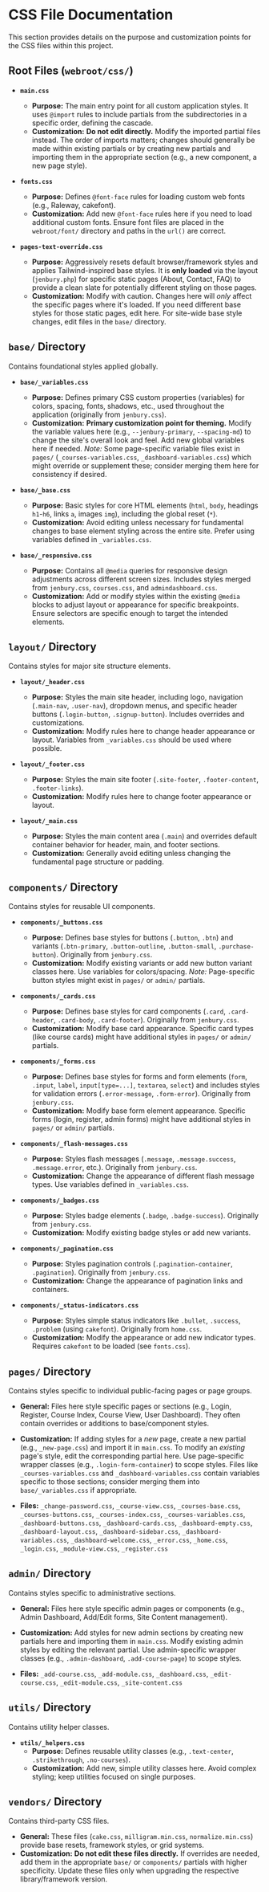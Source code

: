 # CSS File Documentation

This section provides details on the purpose and customization points for the CSS files within this project.

## Root Files (`webroot/css/`)

*   **`main.css`**
    *   **Purpose:** The main entry point for all custom application styles. It uses `@import` rules to include partials from the subdirectories in a specific order, defining the cascade.
    *   **Customization:** **Do not edit directly.** Modify the imported partial files instead. The order of imports matters; changes should generally be made within existing partials or by creating new partials and importing them in the appropriate section (e.g., a new component, a new page style).

*   **`fonts.css`**
    *   **Purpose:** Defines `@font-face` rules for loading custom web fonts (e.g., Raleway, cakefont).
    *   **Customization:** Add new `@font-face` rules here if you need to load additional custom fonts. Ensure font files are placed in the `webroot/font/` directory and paths in the `url()` are correct.

*   **`pages-text-override.css`**
    *   **Purpose:** Aggressively resets default browser/framework styles and applies Tailwind-inspired base styles. It is **only loaded** via the layout (`jenbury.php`) for specific static pages (About, Contact, FAQ) to provide a clean slate for potentially different styling on those pages.
    *   **Customization:** Modify with caution. Changes here will *only* affect the specific pages where it's loaded. If you need different base styles for those static pages, edit here. For site-wide base style changes, edit files in the `base/` directory.

## `base/` Directory

Contains foundational styles applied globally.

*   **`base/_variables.css`**
    *   **Purpose:** Defines primary CSS custom properties (variables) for colors, spacing, fonts, shadows, etc., used throughout the application (originally from `jenbury.css`).
    *   **Customization:** **Primary customization point for theming.** Modify the variable values here (e.g., `--jenbury-primary`, `--spacing-md`) to change the site's overall look and feel. Add new global variables here if needed. *Note:* Some page-specific variable files exist in `pages/` (`_courses-variables.css`, `_dashboard-variables.css`) which might override or supplement these; consider merging them here for consistency if desired.

*   **`base/_base.css`**
    *   **Purpose:** Basic styles for core HTML elements (`html`, `body`, headings `h1`-`h6`, links `a`, images `img`), including the global reset (`*`).
    *   **Customization:** Avoid editing unless necessary for fundamental changes to base element styling across the entire site. Prefer using variables defined in `_variables.css`.

*   **`base/_responsive.css`**
    *   **Purpose:** Contains all `@media` queries for responsive design adjustments across different screen sizes. Includes styles merged from `jenbury.css`, `courses.css`, and `admindashboard.css`.
    *   **Customization:** Add or modify styles within the existing `@media` blocks to adjust layout or appearance for specific breakpoints. Ensure selectors are specific enough to target the intended elements.

## `layout/` Directory

Contains styles for major site structure elements.

*   **`layout/_header.css`**
    *   **Purpose:** Styles the main site header, including logo, navigation (`.main-nav`, `.user-nav`), dropdown menus, and specific header buttons (`.login-button`, `.signup-button`). Includes overrides and customizations.
    *   **Customization:** Modify rules here to change header appearance or layout. Variables from `_variables.css` should be used where possible.

*   **`layout/_footer.css`**
    *   **Purpose:** Styles the main site footer (`.site-footer`, `.footer-content`, `.footer-links`).
    *   **Customization:** Modify rules here to change footer appearance or layout.

*   **`layout/_main.css`**
    *   **Purpose:** Styles the main content area (`.main`) and overrides default container behavior for header, main, and footer sections.
    *   **Customization:** Generally avoid editing unless changing the fundamental page structure or padding.

## `components/` Directory

Contains styles for reusable UI components.

*   **`components/_buttons.css`**
    *   **Purpose:** Defines base styles for buttons (`.button`, `.btn`) and variants (`.btn-primary`, `.button-outline`, `.button-small`, `.purchase-button`). Originally from `jenbury.css`.
    *   **Customization:** Modify existing variants or add new button variant classes here. Use variables for colors/spacing. *Note:* Page-specific button styles might exist in `pages/` or `admin/` partials.

*   **`components/_cards.css`**
    *   **Purpose:** Defines base styles for card components (`.card`, `.card-header`, `.card-body`, `.card-footer`). Originally from `jenbury.css`.
    *   **Customization:** Modify base card appearance. Specific card types (like course cards) might have additional styles in `pages/` or `admin/` partials.

*   **`components/_forms.css`**
    *   **Purpose:** Defines base styles for forms and form elements (`form`, `.input`, `label`, `input[type=...]`, `textarea`, `select`) and includes styles for validation errors (`.error-message`, `.form-error`). Originally from `jenbury.css`.
    *   **Customization:** Modify base form element appearance. Specific forms (login, register, admin forms) might have additional styles in `pages/` or `admin/` partials.

*   **`components/_flash-messages.css`**
    *   **Purpose:** Styles flash messages (`.message`, `.message.success`, `.message.error`, etc.). Originally from `jenbury.css`.
    *   **Customization:** Change the appearance of different flash message types. Use variables defined in `_variables.css`.

*   **`components/_badges.css`**
    *   **Purpose:** Styles badge elements (`.badge`, `.badge-success`). Originally from `jenbury.css`.
    *   **Customization:** Modify existing badge styles or add new variants.

*   **`components/_pagination.css`**
    *   **Purpose:** Styles pagination controls (`.pagination-container`, `.pagination`). Originally from `jenbury.css`.
    *   **Customization:** Change the appearance of pagination links and containers.

*   **`components/_status-indicators.css`**
    *   **Purpose:** Styles simple status indicators like `.bullet`, `.success`, `.problem` (using `cakefont`). Originally from `home.css`.
    *   **Customization:** Modify the appearance or add new indicator types. Requires `cakefont` to be loaded (see `fonts.css`).

## `pages/` Directory

Contains styles specific to individual public-facing pages or page groups.

*   **General:** Files here style specific pages or sections (e.g., Login, Register, Course Index, Course View, User Dashboard). They often contain overrides or additions to base/component styles.
*   **Customization:** If adding styles for a *new* page, create a new partial (e.g., `_new-page.css`) and import it in `main.css`. To modify an *existing* page's style, edit the corresponding partial here. Use page-specific wrapper classes (e.g., `.login-form-container`) to scope styles. Files like `_courses-variables.css` and `_dashboard-variables.css` contain variables specific to those sections; consider merging them into `base/_variables.css` if appropriate.

*   **Files:** `_change-password.css`, `_course-view.css`, `_courses-base.css`, `_courses-buttons.css`, `_courses-index.css`, `_courses-variables.css`, `_dashboard-buttons.css`, `_dashboard-cards.css`, `_dashboard-empty.css`, `_dashboard-layout.css`, `_dashboard-sidebar.css`, `_dashboard-variables.css`, `_dashboard-welcome.css`, `_error.css`, `_home.css`, `_login.css`, `_module-view.css`, `_register.css`

## `admin/` Directory

Contains styles specific to administrative sections.

*   **General:** Files here style specific admin pages or components (e.g., Admin Dashboard, Add/Edit forms, Site Content management).
*   **Customization:** Add styles for new admin sections by creating new partials here and importing them in `main.css`. Modify existing admin styles by editing the relevant partial. Use admin-specific wrapper classes (e.g., `.admin-dashboard`, `.add-course-page`) to scope styles.

*   **Files:** `_add-course.css`, `_add-module.css`, `_dashboard.css`, `_edit-course.css`, `_edit-module.css`, `_site-content.css`

## `utils/` Directory

Contains utility helper classes.

*   **`utils/_helpers.css`**
    *   **Purpose:** Defines reusable utility classes (e.g., `.text-center`, `.strikethrough`, `.no-courses`).
    *   **Customization:** Add new, simple utility classes here. Avoid complex styling; keep utilities focused on single purposes.

## `vendors/` Directory

Contains third-party CSS files.

*   **General:** These files (`cake.css`, `milligram.min.css`, `normalize.min.css`) provide base resets, framework styles, or grid systems.
*   **Customization:** **Do not edit these files directly.** If overrides are needed, add them in the appropriate `base/` or `components/` partials with higher specificity. Update these files only when upgrading the respective library/framework version.